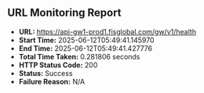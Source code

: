 ## URL Monitoring Report

- **URL:** https://api-gw1-prod1.fisglobal.com/gw/v1/health
- **Start Time:** 2025-06-12T05:49:41.145970
- **End Time:** 2025-06-12T05:49:41.427776
- **Total Time Taken:** 0.281806 seconds
- **HTTP Status Code:** 200
- **Status:** Success
- **Failure Reason:** N/A
